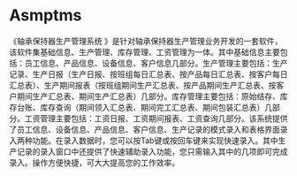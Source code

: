 # Asmptms
 《轴承保持器生产管理系统 》是针对轴承保持器生产管理业务开发的一套软件，该软件集基础信息、生产管理、库存管理、工资管理为一体。其中基础信息主要包括：员工信息、产品信息、设备信息、客户信息几部分。生产管理主要包括：生产记录、生产日报（生产日报、按班组每日汇总表、按产品每日汇总表、按客户每日汇总表）、生产期间报表（按班组期间生产汇总表、按产品期间生产汇总表、按客户期间生产汇总表、期间生产汇总表）几部分。库存管理主要包括：原始结存、库存台账、库存查询（期间领入汇总表、期间完工汇总表、期间包装汇总表）几部分。工资管理主要包括：工资日报、工资期间报表、工资查询几部分。该系统提供了员工信息、设备信息、产品信息、客户信息、生产记录的模式录入和表格界面录入两种功能。在录入数据时，您可以按Tab键或按回车键来实现快速录入。其中生产记录的录入窗口中还提供了快速辅助录入功能，您只需输入其中的几项即可完成录入。操作方便快捷，可大大提高您的工作效率。

